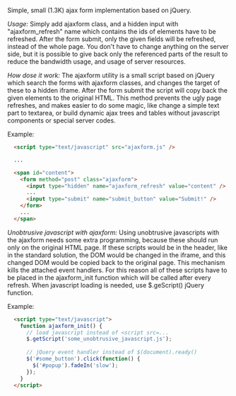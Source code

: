 Simple, small (1.3K) ajax form implementation based on jQuery. 

*Usage:* Simply add ajaxform class, and a hidden input with "ajaxform_refresh" name which contains the ids of elements have to be refreshed. After the form submit, only the given fields will be refreshed, instead of the whole page. You don't have to change anything on the server side, but it is possible to give back only the referenced parts of the result to reduce the bandwidth usage, and usage of server resources.  

*How dose it work:* The ajaxform utility is a small script based on jQuery which search the forms with ajaxform classes, and changes the target of these to a hidden iframe. After the form submit the script will copy back the given elements to the original HTML. This method prevents the ugly page refreshes, and makes easier to do some magic, like change a simple text part to textarea, or build dynamic ajax trees and tables without javascript components or special server codes.  

Example:

```html
  <script type="text/javascript" src="ajaxform.js" />

  ...

  <span id="content">
    <form method="post" class="ajaxform">
      <input type="hidden" name="ajaxform_refresh" value="content" />
      ...
      <input type="submit" name="submit_button" value="Submit!" />
    </form>
    ...
  </span>
```

*Unobtrusive javascript with ajaxform:* Using unobtrusive javascripts with the ajaxform needs some extra programming, because these should run only on the original HTML page. If these scripts would be in the header, like in the standard solution, the DOM would be changed in the iframe, and this changed DOM would be copied back to the original page. This mechanism kills the attached event handlers. For this reason all of these scripts have to be placed in the ajaxform_init function which will be called after every refresh. When javascript loading is needed, use $.geScript() jQuery function. 

Example:

```html
  <script type="text/javascript">
    function ajaxform_init() {
      // load javascript instead of <script src=...
      $.getScript('some_unobtrusive_javascript.js');
      
      // jQuery event handler instead of $(document).ready() 
      $('#some_button').click(function() {
        $('#popup').fadeIn('slow');
      });
    }
  </script>
```
